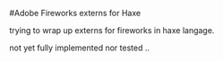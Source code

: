 
#Adobe Fireworks externs for Haxe

trying to wrap up externs for fireworks in haxe langage.

not yet fully implemented nor tested ..